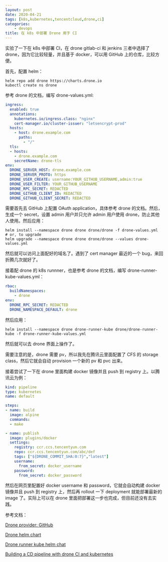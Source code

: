 ```yaml
---
layout: post
date: 2020-04-21
tags: [k8s,kubernetes,tencentcloud,drone,ci]
categories:
    - devops
title: 在 k8s 中部署 Drone 用于 CI
---
```


实验了一下在 k8s 中部署 CI，在 drone gitlab-ci 和 jenkins 三者中选择了 drone，因为它比较轻量，并且基于 docker，可以用 GitHub 上的仓库，比较方便。

首先，配置 helm：

```shell
helm repo add drone https://charts.drone.io
kubectl create ns drone
```

参考 drone 的文档，编写 drone-values.yml:

```yaml
ingress:
  enabled: true
  annotations:
    kubernetes.io/ingress.class: "nginx"
    cert-manager.io/cluster-issuer: "letsencrypt-prod"
  hosts:
    - host: drone.example.com
      paths:
        - "/"
  tls:
  - hosts:
    - drone.example.com
    secretName: drone-tls
env:
  DRONE_SERVER_HOST: drone.example.com
  DRONE_SERVER_PROTO: https
  DRONE_USER_CREATE: username:YOUR_GITHUB_USERNAME,admin:true
  DRONE_USER_FILTER: YOUR_GITHUB_USERNAME
  DRONE_RPC_SECRET: REDACTED
  DRONE_GITHUB_CLIENT_ID: REDACTED
  DRONE_GITHUB_CLIENT_SECRET: REDACTED
```

需要首先去 GitHub 上配置 OAuth application，具体参考 drone 的文档。然后，生成一个 secret，设置 admin 用户并只允许 admin 用户使用 drone，防止其他人使用。然后应用：

```shell
helm install --namespace drone drone drone/drone -f drone-values.yml
# or, to upgrade
helm upgrade --namespace drone drone drone/drone --values drone-values.yml 
```

然后就可以访问上面配好的域名了。遇到了 cert manager 最近的一个 bug，来回折腾几次就好了。

接着配 drone 的 k8s runnner，也是参考 drone 的文档，编写 drone-runner-kube-values.yml：

```yml
rbac:
  buildNamespaces:
    - drone
env:
  DRONE_RPC_SECRET: REDACTED
  DRONE_NAMESPACE_DEFAULT: drone
```

然后应用：

```shell
helm install --namespace drone drone-runner-kube drone/drone-runner-kube -f drone-runner-kube-values.yml
```

然后就可以去 drone 界面上操作了。

需要注意的是，drone 需要 pv，所以我先在腾讯云里面配置了 CFS 的 storage class，然后它就会自动 provision 一个新的 pv 和 pvc 出来。

接着尝试了一下在 drone 里面构建 docker 镜像并且 push 到 registry 上。以腾讯云为例：

```yml
kind: pipeline
type: kubernetes
name: default

steps:
- name: build
  image: alpine
  commands:
  - make

- name: publish
  image: plugins/docker
  settings:
    registry: ccr.ccs.tencentyun.com
    repo: ccr.ccs.tencentyun.com/abc/def
    tags: ["${DRONE_COMMIT_SHA:0:7}","latest"]
    username:
      from_secret: docker_username
    password:
      from_secret: docker_password
```

然后在网页里配置好 docker username 和 password，它就会自动构建 docker 镜像并且 push 到 registry 上，然后再 rollout 一下 deployment 就能部署最新的 image 了。实际上可以在 drone 里面把部署这一步也完成，但目前还没有去实践。



参考文档：

[Drone provider: GitHub](provider)

[Drone helm chart](https://github.com/drone/charts/blob/master/charts/drone/docs/install.md)

[Drone runner kube helm chat](https://github.com/drone/charts/blob/master/charts/drone-runner-kube/docs/install.md)

[Building a CD pipeline with drone CI and kubernetes](https://www.magalix.com/blog/building-a-cd-pipeline-with-drone-ci-and-kubernetes)